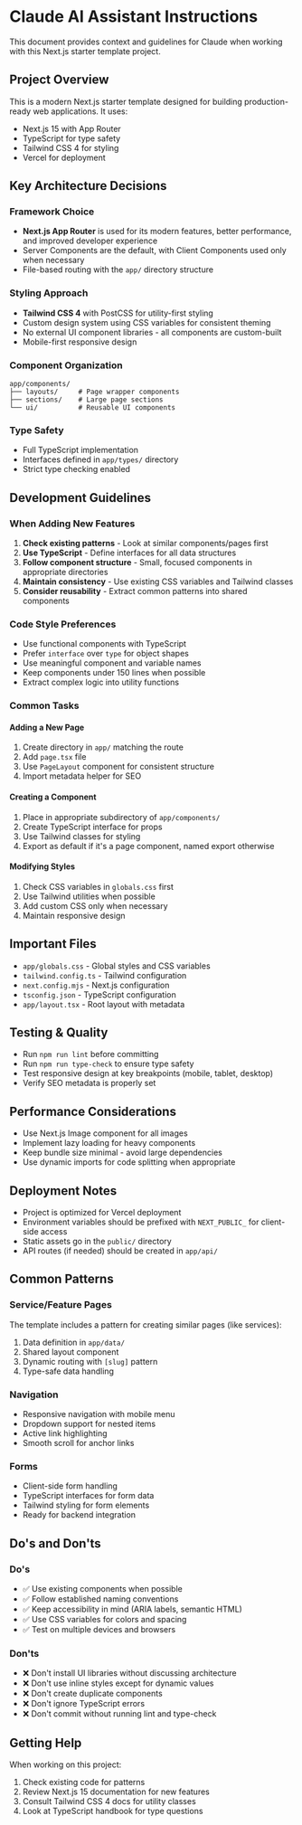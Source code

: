 # Claude AI Assistant Instructions

This document provides context and guidelines for Claude when working with this Next.js starter template project.

## Project Overview

This is a modern Next.js starter template designed for building production-ready web applications. It uses:
- Next.js 15 with App Router
- TypeScript for type safety
- Tailwind CSS 4 for styling
- Vercel for deployment

## Key Architecture Decisions

### Framework Choice
- **Next.js App Router** is used for its modern features, better performance, and improved developer experience
- Server Components are the default, with Client Components used only when necessary
- File-based routing with the `app/` directory structure

### Styling Approach
- **Tailwind CSS 4** with PostCSS for utility-first styling
- Custom design system using CSS variables for consistent theming
- No external UI component libraries - all components are custom-built
- Mobile-first responsive design

### Component Organization
```
app/components/
├── layouts/     # Page wrapper components
├── sections/    # Large page sections
└── ui/          # Reusable UI components
```

### Type Safety
- Full TypeScript implementation
- Interfaces defined in `app/types/` directory
- Strict type checking enabled

## Development Guidelines

### When Adding New Features

1. **Check existing patterns** - Look at similar components/pages first
2. **Use TypeScript** - Define interfaces for all data structures
3. **Follow component structure** - Small, focused components in appropriate directories
4. **Maintain consistency** - Use existing CSS variables and Tailwind classes
5. **Consider reusability** - Extract common patterns into shared components

### Code Style Preferences

- Use functional components with TypeScript
- Prefer `interface` over `type` for object shapes
- Use meaningful component and variable names
- Keep components under 150 lines when possible
- Extract complex logic into utility functions

### Common Tasks

#### Adding a New Page
1. Create directory in `app/` matching the route
2. Add `page.tsx` file
3. Use `PageLayout` component for consistent structure
4. Import metadata helper for SEO

#### Creating a Component
1. Place in appropriate subdirectory of `app/components/`
2. Create TypeScript interface for props
3. Use Tailwind classes for styling
4. Export as default if it's a page component, named export otherwise

#### Modifying Styles
1. Check CSS variables in `globals.css` first
2. Use Tailwind utilities when possible
3. Add custom CSS only when necessary
4. Maintain responsive design

## Important Files

- `app/globals.css` - Global styles and CSS variables
- `tailwind.config.ts` - Tailwind configuration
- `next.config.mjs` - Next.js configuration
- `tsconfig.json` - TypeScript configuration
- `app/layout.tsx` - Root layout with metadata

## Testing & Quality

- Run `npm run lint` before committing
- Run `npm run type-check` to ensure type safety
- Test responsive design at key breakpoints (mobile, tablet, desktop)
- Verify SEO metadata is properly set

## Performance Considerations

- Use Next.js Image component for all images
- Implement lazy loading for heavy components
- Keep bundle size minimal - avoid large dependencies
- Use dynamic imports for code splitting when appropriate

## Deployment Notes

- Project is optimized for Vercel deployment
- Environment variables should be prefixed with `NEXT_PUBLIC_` for client-side access
- Static assets go in the `public/` directory
- API routes (if needed) should be created in `app/api/`

## Common Patterns

### Service/Feature Pages
The template includes a pattern for creating similar pages (like services):
1. Data definition in `app/data/`
2. Shared layout component
3. Dynamic routing with `[slug]` pattern
4. Type-safe data handling

### Navigation
- Responsive navigation with mobile menu
- Dropdown support for nested items
- Active link highlighting
- Smooth scroll for anchor links

### Forms
- Client-side form handling
- TypeScript interfaces for form data
- Tailwind styling for form elements
- Ready for backend integration

## Do's and Don'ts

### Do's
- ✅ Use existing components when possible
- ✅ Follow established naming conventions
- ✅ Keep accessibility in mind (ARIA labels, semantic HTML)
- ✅ Use CSS variables for colors and spacing
- ✅ Test on multiple devices and browsers

### Don'ts
- ❌ Don't install UI libraries without discussing architecture
- ❌ Don't use inline styles except for dynamic values
- ❌ Don't create duplicate components
- ❌ Don't ignore TypeScript errors
- ❌ Don't commit without running lint and type-check

## Getting Help

When working on this project:
1. Check existing code for patterns
2. Review Next.js 15 documentation for new features
3. Consult Tailwind CSS 4 docs for utility classes
4. Look at TypeScript handbook for type questions